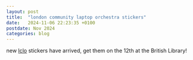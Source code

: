 ```yaml
---
layout: post
title:  "london community laptop orchestra stickers"
date:   2024-11-06 22:23:35 +0100
postdate: Nov 2024
categories: blog
---
```


new <a href="https://lclo.otherkat.com/">lclo</a> stickers have arrived, get them on the 12th at the British Library! 